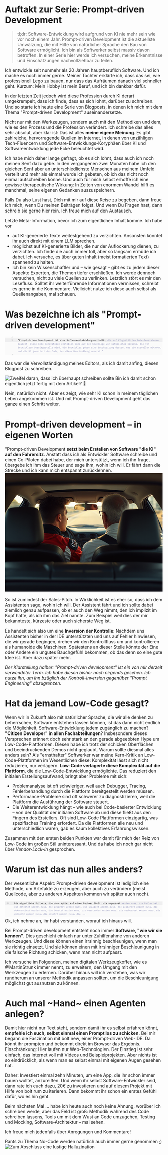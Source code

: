 # Auftakt zur Serie: Prompt-driven Development

> tl;dr: Software-Entwicklung wird aufgrund von KI nie mehr sein wie vor noch einem Jahr. Prompt-driven Development ist die aktuellste Umwälzung, die mit Hilfe von natürlicher Sprache den Bau von Software ermöglicht. Ich bin als Softwerker selbst massiv davon betroffen. In einer Serie hier werde ich versuchen, meine Erkenntnisse und Einschätzungen nachvollziehbar zu teilen.

Ich entwickle seit nunmehr als 20 Jahren hauptberuflich Software. Und ich mache es noch immer gerne. Meiner Tochter erklärte ich, dass das sei, wie professionell Lego zu bauen, nur dass das Aufräumen danach viel schneller geht. Kurzum: Mein Hobby ist mein Beruf, und ich bin dankbar dafür.

In der letzten Zeit jedoch wird diese Profession durch KI derart umgekrempelt, dass ich finde, dass es sich lohnt, darüber zu schreiben. Und so starte ich heute eine Serie von Blogposts, in denen ich mich mit dem Thema "Prompt-driven Development" auseinandersetze.

Nicht nur mit den Werkzeugen, sondern auch mit den Methodiken und dem, wie es den Prozess und die Profession verändert. Ich schreibe das alles sehr absolut, aber klar ist:
Das ist alles **meine eigene Meinung**. Es gibt zahlreiche, hervorragende Quellen im Internet, in denen von unzähligen Tech-Fluencern und Software-Entwicklungs-Koryphäen über KI und Softwareentwicklung jede Ecke beleuchtet wird.

Ich habe mich daher lange gefragt, ob es sich lohnt, dass auch ich noch meinen Senf dazu gebe. In den vergangenen zwei Monaten habe ich den gleichen Senf aber an unterschiedlichste Menschen aus meinem Umfeld verteilt und mehr als einmal wurde ich gebeten, ob ich das nicht noch einmal aufschreiben könne. Und auch für mich selbst erhoffe ich eine gewisse therapeutische Wirkung: In Zeiten von enormem Wandel hilft es manchmal, seine eigenen Gedanken auszuspeichern.

Falls Du also Lust hast, Dich mit mir auf diese Reise zu begeben, dann freue ich mich, wenn Du meinen Beiträgen folgst. Und wenn Du Fragen hast, dann schreib sie gerne hier rein. Ich freue mich auf den Austausch.

Letzte Meta-Information, bevor ich zum eigentlichen Inhalt komme. Ich habe vor
- auf KI-generierte Texte weitestgehend zu verzichten. Ansonsten könntet ihr auch direkt mit einem LLM sprechen.
- möglichst auf KI-generierte Bilder, die nur der Auflockerung dienen, zu verzichten. Ich finde die auch immer toll, aber so langsam ermüde ich dabei. Ich versuche, es über guten Inhalt (meist formatierten Text) spannend zu halten.
- Ich bin kein Wissenschaftler und – wie gesagt – gibt es zu jedem dieser Aspekte Experten, die Themen tiefer erschließen. Ich werde dennoch versuchen, nicht zu viele Quellen zu verlinken. Letztlich stört es mir den Lesefluss. Solltet ihr weiterführende Informationen vermissen, schreibt es gerne in die Kommentare. Vielleicht nutze ich diese auch selbst als Quellenangaben, mal schauen.

# Was bezeichne ich als "Prompt-driven development"

![Completion der Definition von prompt driven development](./01_definition_completion.png)

Das war die Vervollständigung meines Editors, als ich damit anfing, diesen Blogpost zu schreiben.

![Zweifel daran, dass ich überhaupt schreiben sollte](./02_hilfe_überall.png)
Bin ich damit schon eigentlich jetzt fertig mit dem Artikel? 🤔

Nein, natürlich nicht. Aber es zeigt, wie sehr KI schon in meinem täglichen Leben angekommen ist. Und mit Prompt-driven Development geht das ganze einen Schritt weiter.

# Prompt-driven development – in eigenen Worten

"Prompt-driven Development **setzt beim Erstellen von Software "die KI" auf den Fahrersitz**. Anstatt dass ich als Entwickler Software schreibe und einen Co-Piloten dabei habe, der mich unterstützt, wenn ich ihn frage, übergebe ich ihm das Steuer und sage ihm, wohin ich will. Er fährt dann die Strecke und ich kann mich entspannt zurücklehnen.
![Der erfahrene Software-Entwickler auf dem Beifahrersitz eines Rennfahrers](./05_renn_beifahrer.png "Der erfahrene Software-Entwickler auf dem Beifahrersitz eines Rennfahrers")


So ist zumindest der Sales-Pitch. In Wirklichkeit ist es eher so, dass ich dem Assistenten sage, wohin ich will. Der Assistent fährt und ich sollte dabei ziemlich genau aufpassen, ob er auch den Weg nimmt, den ich implizit im Kopf hatte, als ich ihm das Ziel nannte. Zum Beispiel weil dies der mir bekannteste, kürzeste oder auch sicherste Weg ist.

Es handelt sich also um eine **Inversion der Kontrolle**: Nachdem uns Assistenten bisher in der IDE unterstützten und uns auf Fehler hinwiesen, die wir gerade begingen, drehen wir den Kontrollfluss um und kontrollieren als humanoide die Maschinen. Spätestens an dieser Stelle könnte der Eine oder Andere ein ungutes Bauchgefühl bekommen, ob das denn so eine gute Idee ist. Aber dazu später mehr.

_Der Klarstellung halber: "Prompt-driven development" ist ein von mir derzeit verwendeter Term. Ich habe diesen bisher noch nirgends gesehen. Ich nutze ihn, um ihn bzüglich der Kontroll-Inversion gegenüber "Prompt Engineering" abzugrenzen._

# Hat da jemand Low-Code gesagt?

Wenn wir in Zukunft also mit natürlicher Sprache, die wir alle denken zu beherrschen, Software entstehen lassen können, ist das dann nicht endlich die Möglichkeit, Software-Entwicklung jedem zugänglich zu machen? **"Citizen Developer" in allen Fachabteilungen**?
Insbesondere dieses Versprechen erinnert doch sehr stark an den gerade abgeebbten Hype um Low-Code-Plattformen. Diesen habe ich trotz der schicken Oberflächen und beeindruckenden Demos nicht geglaubt. Warum sollte diesmal alles anders sein? Als "ernsthafter" Softwerker war meine Kern-Kritik an Low-Code-Plattformen im Wesentlichen diese: Komplexität lässt sich nicht reduzieren, nur verlagern. **Low-Code verlagerte diese Komplexität auf die Plattform**, die die Low-Code-Entwicklung ermöglichte.
Das reduziert den initialen Erstellungsaufwand, bringt aber Probleme mit sich:

- Problemanalyse ist oft schwieriger, weil auch Debugger, Tracing, Fehlerbehandlung durch die Plattform bereitgestellt werden müssen.
- Performance-Probleme sind oft schwerer zu diagnostizieren, weil die Plattform die Ausführung der Software steuert.
- Die Weiterentwicklung hängt – wie auch bei Code-basierter Entwicklung – von der Qualität der initialen Software ab und diese fließt aus den Fingern des Erstellers. Oft sind Low-Code Plattformen einzigartig, was spezifisches Training erfordert. Da die Plattformen alle neu und unterschiedlich waren, gab es kaum kollektives Erfahrungswissen.

Zusammen mit den ersten beiden Punkten war damit für mich der Reiz von Low-Code im großen Stil uninteressant. Und da habe ich noch gar nicht über *Vendor-Lock-In* gesprochen.

# Warum ist das nun alles anders?

Der wesentliche Aspekt: Prompt-driven development ist lediglich eine Methode, um Artefakte zu erzeugen, aber auch zu verändern (meist Quellcode, aber zu anderen Aspekten kommen wir später auch noch).

![Der Software-Prozess nach der Erstellung](./03_software_prozess.png)
Ok, ich nehme an, ihr habt verstanden, worauf ich hinaus will.

Bei Prompt-driven development entsteht noch immer **Software, "wie wir sie kennen"**. Dies geschieht einfach nur unter Zuhilfenahme von anderen Werkzeugen. Und diese können einen irrsinnig beschleunigen, wenn man sie richtig einsetzt. Und sie können einen mit irrsinniger Beschleunigung in die falsche Richtung schicken, wenn man nicht aufpasst.

Ich versuche im Folgenden, meinen digitalen Werkzeugkoffer, wie es @MartinStrunk immer nennt, zu erweitern, den Umgang mit den Werkzeugen zu erlernen. Darüber hinaus will ich verstehen, was wir rundherum an unserer Methodik anpassen sollten, um die Beschleunigung möglichst gut ausnutzen zu können.

# Auch mal ~Hand~ einen Agenten anlegen?

Damit hier nicht nur Text steht, sondern damit ihr es selbst erfahren könnt, **empfehle ich euch, selbst einmal einen Prompt los zu schicken.**
Bei mir begann die Faszination mit bolt.new, einer Prompt-driven Web-IDE. Da könnt ihr prompten und bekommt direkt im Browser das Ergebnis. Einschränkung: Hier laufen nur Web-Technologien.
Der Einstieg ist sehr einfach, das Internet voll mit Videos und Beispielprojekten. Aber nichts ist so eindrücklich, als wenn man es selbst einmal mit eigenen Augen gesehen hat.

Daher: Investiert einmal zehn Minuten, um eine App, die ihr schon immer bauen wolltet, anzureißen. Und wenn ihr selbst Software-Entwickler seid, dann rate ich euch dazu, 20€ zu investieren und auf diesem Projekt mit Hilfe von bolt rum zu iterieren. Dann bekommt ihr schon ein erstes Gefühl dafür, wo es hin geht.

Beim nächsten Mal ... habe ich heute auch noch keine Ahnung, worüber ich schreiben werde, aber das Feld ist groß: Methodik während des Code schreiben lassens, Tools um mit dem Wust an Code umzugehen, Testing und Mocking, Software-Architektur – mal sehen.

Ich freue mich jedenfalls über Anregungen und Kommentare!

Rants zu Thema No-Code werden natürlich auch immer gerne genommen ;)
![Zum Abschluss eine lustige Halluzination](./00_halluzination.png)
